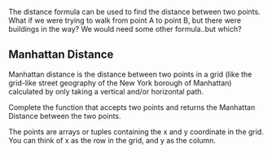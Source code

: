 
The distance formula can be used to find the distance between two points. What if we were trying to walk from point A to point B, but there were buildings in the way? We would need some other formula..but which?

## Manhattan Distance

Manhattan distance is the distance between two points in a grid (like the grid-like street geography of the New York borough of Manhattan) calculated by only taking a vertical and/or horizontal path.

Complete the function that accepts two points and returns the Manhattan Distance between the two points.

The points are arrays or tuples containing the x and y coordinate in the grid. You can think of x as the row in the grid, and y as the column.